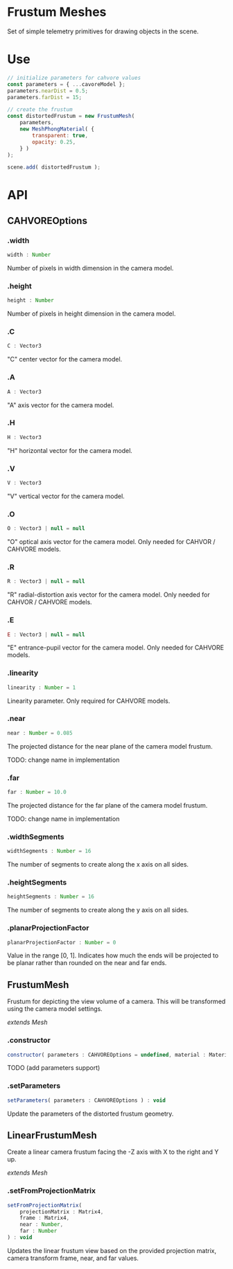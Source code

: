 # Frustum Meshes

Set of simple telemetry primitives for drawing objects in the scene.

# Use

```js
// initialize parameters for cahvore values
const parameters = { ...cavoreModel };
parameters.nearDist = 0.5;
parameters.farDist = 15;

// create the frustum
const distortedFrustum = new FrustumMesh(
	parameters,
	new MeshPhongMaterial( {
		transparent: true,
		opacity: 0.25,
	} )
);

scene.add( distortedFrustum );
```

# API

## CAHVOREOptions

### .width

```js
width : Number
```

Number of pixels in width dimension in the camera model.

### .height

```js
height : Number
```

Number of pixels in height dimension in the camera model.

### .C

```js
C : Vector3
```

"C" center vector for the camera model.

### .A

```js
A : Vector3
```

"A" axis vector for the camera model.

### .H

```js
H : Vector3
```

"H" horizontal vector for the camera model.

### .V

```js
V : Vector3
```

"V" vertical vector for the camera model.

### .O

```js
O : Vector3 | null = null
```

"O" optical axis vector for the camera model. Only needed for CAHVOR / CAHVORE models.

### .R

```js
R : Vector3 | null = null
```

"R" radial-distortion axis vector for the camera model. Only needed for CAHVOR / CAHVORE models.

### .E

```js
E : Vector3 | null = null
```

"E" entrance-pupil vector for the camera model. Only needed for CAHVORE models.

### .linearity

```js
linearity : Number = 1
```

Linearity parameter. Only required for CAHVORE models.

### .near

```js
near : Number = 0.085
```

The projected distance for the near plane of the camera model frustum.

TODO: change name in implementation

### .far

```js
far : Number = 10.0
```

The projected distance for the far plane of the camera model frustum.

TODO: change name in implementation

### .widthSegments

```js
widthSegments : Number = 16
```

The number of segments to create along the x axis on all sides.

### .heightSegments

```js
heightSegments : Number = 16
```

The number of segments to create along the y axis on all sides.

### .planarProjectionFactor

```js
planarProjectionFactor : Number = 0
```

Value in the range [0, 1]. Indicates how much the ends will be projected to be planar rather than rounded on the near and far ends.

## FrustumMesh

Frustum for depicting the view volume of a camera. This will be transformed using the camera model settings.

_extends Mesh_

### .constructor

```js
constructor( parameters : CAHVOREOptions = undefined, material : Material = undefined ) : void
```

TODO (add parameters support)

### .setParameters

```js
setParameters( parameters : CAHVOREOptions ) : void
```

Update the parameters of the distorted frustum geometry.

## LinearFrustumMesh

Create a linear camera frustum facing the -Z axis with X to the right and Y up.

_extends Mesh_

### .setFromProjectionMatrix

```js
setFromProjectionMatrix(
	projectionMatrix : Matrix4, 
	frame : Matrix4, 
	near : Number, 
	far : Number
) : void
```

Updates the linear frustum view based on the provided projection matrix, camera transform frame, near, and far values.

